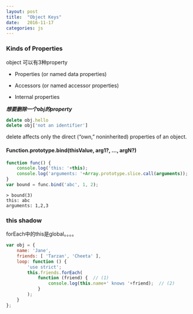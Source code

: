 ```yaml
---
layout: post
title:  "Object Keys"
date:   2016-11-17
categories: js
---
```



### Kinds of Properties

object 可以有3种property

* Properties (or named data properties)

* Accessors (or named accessor properties)

* Internal properties


***想要删除一个obj的property***

```js
delete obj.hello
delete obj['not an identifier']
```
delete affects only the direct (“own,” noninherited) properties of an object. 

#### Function.prototype.bind(thisValue, arg1?, ..., argN?)

```js
function func() {
    console.log('this: '+this);
    console.log('arguments: '+Array.prototype.slice.call(arguments));
}
var bound = func.bind('abc', 1, 2);

```

```shell
> bound(3)
this: abc
arguments: 1,2,3
```

### this shadow

forEach中的this是global。。。。

```js
var obj = {
    name: 'Jane',
    friends: [ 'Tarzan', 'Cheeta' ],
    loop: function () {
        'use strict';
        this.friends.forEach(
            function (friend) {  // (1)
                console.log(this.name+' knows '+friend);  // (2)
            }
        );
    }
};
```

